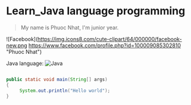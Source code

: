# Learn_Java language programming
> My name is Phuoc Nhat, I'm junior year.


![Facebook](https://img.icons8.com/cute-clipart/64/000000/facebook-new.png https://www.facebook.com/profile.php?id=100009085302810 "Phuoc Nhat")

Java language:  ![Java](https://img.icons8.com/color/60/000000/java-coffee-cup-logo.png)


 ```Java
 
 public static void main(String[] args)
 {
      System.out.println("Hello world");
 }
 ```


